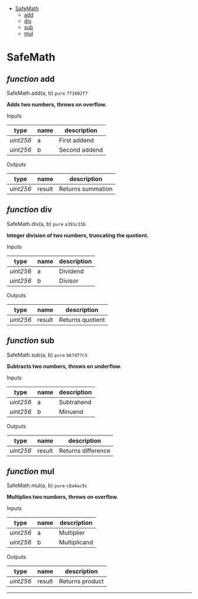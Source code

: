 * [SafeMath](#safemath)
  * [add](#function-add)
  * [div](#function-div)
  * [sub](#function-sub)
  * [mul](#function-mul)

# SafeMath


## *function* add

SafeMath.add(a, b) `pure` `771602f7`

**Adds two numbers, throws on overflow.**


Inputs

| **type** | **name** | **description** |
|-|-|-|
| *uint256* | a | First addend |
| *uint256* | b | Second addend |

Outputs

| **type** | **name** | **description** |
|-|-|-|
| *uint256* | result | Returns summation |

## *function* div

SafeMath.div(a, b) `pure` `a391c15b`

**Integer division of two numbers, truncating the quotient.**


Inputs

| **type** | **name** | **description** |
|-|-|-|
| *uint256* | a | Dividend |
| *uint256* | b | Divisor |

Outputs

| **type** | **name** | **description** |
|-|-|-|
| *uint256* | result | Returns quotient |

## *function* sub

SafeMath.sub(a, b) `pure` `b67d77c5`

**Subtracts two numbers, throws on underflow.**


Inputs

| **type** | **name** | **description** |
|-|-|-|
| *uint256* | a | Subtrahend |
| *uint256* | b | Minuend |

Outputs

| **type** | **name** | **description** |
|-|-|-|
| *uint256* | result | Returns difference |

## *function* mul

SafeMath.mul(a, b) `pure` `c8a4ac9c`

**Multiplies two numbers, throws on overflow.**


Inputs

| **type** | **name** | **description** |
|-|-|-|
| *uint256* | a | Multiplier |
| *uint256* | b | Multiplicand |

Outputs

| **type** | **name** | **description** |
|-|-|-|
| *uint256* | result | Returns product |

---
